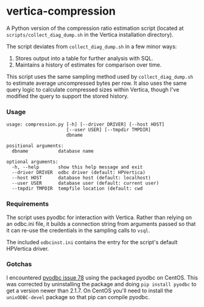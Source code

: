 vertica-compression
===================

A Python version of the compression ratio estimation script (located at  `scripts/collect_diag_dump.sh` in the Vertica installation directory).

The script deviates from `collect_diag_dump.sh` in a few minor ways:

1.  Stores output into a table for further analysis with SQL.
2.  Maintains a history of estimates for comparison over time.

This script uses the same sampling method used by `collect_diag_dump.sh` to estimate average uncompressed bytes per row. It also uses the same query logic to calculate compressed sizes within Vertica, though I've modified the query to support the stored history.


### Usage

    usage: compression.py [-h] [--driver DRIVER] [--host HOST] 
                          [--user USER] [--tmpdir TMPDIR]
                          dbname

    positional arguments:
      dbname           database name

    optional arguments:
      -h, --help       show this help message and exit
      --driver DRIVER  odbc driver (default: HPVertica)
      --host HOST      database host (default: localhost)
      --user USER      database user (default: current user)
      --tmpdir TMPDIR  tempfile location (default: cwd


### Requirements

The script uses pyodbc for interaction with Vertica. Rather than relying on an odbc.ini file, it builds a connection string from arguments passed so that it can re-use the credentials in the sampling calls to `vsql`.

The included `odbcinst.ini` contains the entry for the script's default HPVertica driver. 


### Gotchas

I encountered [pyodbc issue 78](https://code.google.com/p/pyodbc/issues/detail?id=78) using the packaged pyodbc on CentOS. This was corrected by uninstalling the package and doing `pip install pyodbc` to get a version newer than 2.1.7. On CentOS you'll need to install the `unixODBC-devel` package so that pip can compile pyodbc.
